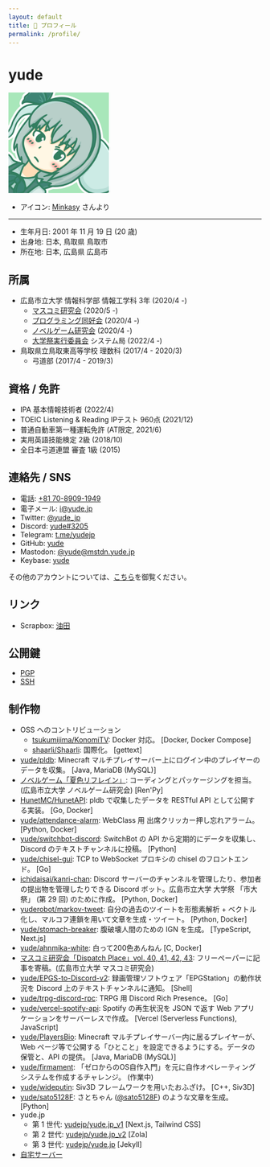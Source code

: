 ```yaml
---
layout: default
title: 👤 プロフィール
permalink: /profile/
---
```

# yude
<img src="/assets/images/avatar.jpg" style="max-width: 200px" />

* アイコン: [Minkasy](https://twitter.com/xmnts) さんより

<hr>

* 生年月日: 2001 年 11 月 19 日 (20 歳)
* 出身地: 日本, 鳥取県 鳥取市
* 所在地: 日本, 広島県 広島市

## 所属
* 広島市立大学 情報科学部 情報工学科 3年 (2020/4 -)
    * [マスコミ研究会](https://twitter.com/masukenDP) (2020/5 -)
    * [プログラミング同好会](https://twitter.com/HCU_ProgramClub) (2020/4 -)
    * [ノベルゲーム研究会](https://twitter.com/hcunovelgame) (2020/4 -)
    * [大学祭実行委員会](https://ichidaisai.com) システム局 (2022/4 -)
* 鳥取県立鳥取東高等学校 理数科 (2017/4 - 2020/3)
    * 弓道部 (2017/4 - 2019/3)

## 資格 / 免許
* IPA 基本情報技術者 (2022/4)
* TOEIC Listening & Reading IPテスト 960点 (2021/12)
* 普通自動車第一種運転免許 (AT限定, 2021/6)
* 実用英語技能検定 2級 (2018/10)
* 全日本弓道連盟 審査 1級 (2015)


## 連絡先 / SNS
<ul>
    <li><i class="fa-solid fa-phone"></i> 電話: <a href="tel:07089091949">+81 70-8909-1949</a></li>
    <li><i class="fa-solid fa-envelope"></i> 電子メール: <a href="mailto:i@yude.jp" rel="me">i@yude.jp</a></li>
    <li><i class="fa-brands fa-twitter"></i> Twitter: <a href="https://twitter.com/yude_jp" rel="me">@yude_jp</a></li>
    <li><i class="fa-brands fa-discord"></i> Discord: <a href="https://discord.com/users/116124230243975173" rel="me">yude#3205</a></li>
    <li><i class="fa-brands fa-telegram"></i> Telegram: <a href="https://t.me/yudejp" rel="me">t.me/yudejp</a></li>
    <li><i class="fa-brands fa-github"></i> GitHub: <a href="https://github.com/yude" rel="me">yude</a></li>
    <li><i class="fa-brands fa-mastodon"></i> Mastodon: <a href="https://mstdn.yude.jp/@yude" rel="me">@yude@mstdn.yude.jp</a></li>
    <li><i class="fa-brands fa-keybase"></i> Keybase: <a href="https://keybase.io/yude" rel="me">yude</a></li>
</ul>

その他のアカウントについては、[こちら](https://scrapbox.io/yude/%E3%82%A2%E3%82%AB%E3%82%A6%E3%83%B3%E3%83%88)を御覧ください。

## リンク
* Scrapbox: [油田](https://scrapbox.io/yude)

## 公開鍵
* [PGP](https://github.com/yude.gpg)
* [SSH](https://github.com/yude.keys)

## 制作物
* OSS へのコントリビューション
    * [tsukumijima/KonomiTV](https://github.com/tsukumijima/KonomiTV): Docker 対応。 [Docker, Docker Compose]
    * [shaarli/Shaarli](https://github.com/shaarli/Shaarli): 国際化。 [gettext]
* [yude/pldb](https://github.com/yude/pldb): Minecraft マルチプレイサーバー上にログイン中のプレイヤーのデータを収集。 [Java, MariaDB (MySQL)]
* [ノベルゲーム「夏色リフレイン」](https://hcunovelgame.itch.io/natsuiro): コーディングとパッケージングを担当。 (広島市立大学 ノベルゲーム研究会) [Ren'Py]
* [HunetMC/HunetAPI](https://github.com/HunetMC/HunetAPI): pldb で収集したデータを RESTful API として公開する実装。 [Go, Docker]
* [yude/attendance-alarm](https://github.com/yude/attendance-alarm): WebClass 用 出席クリッカー押し忘れアラーム。 [Python, Docker]
* [yude/switchbot-discord](https://github.com/yude/switchbot-discord): SwitchBot の API から定期的にデータを収集し、Discord のテキストチャンネルに投稿。 [Python]
* [yude/chisel-gui](https://github.com/yude/chisel-gui): TCP to WebSocket プロキシの chisel のフロントエンド。 [Go]
* [ichidaisai/kanri-chan](https://github.com/ichidaisai/kanri-chan): Discord サーバーのチャンネルを管理したり、参加者の提出物を管理したりできる Discord ボット。広島市立大学 大学祭 「市大祭」 (第 29 回) のために作成。 [Python, Docker]
* [yuderobot/markov-tweet](https://github.com/yuderobot/markov-tweet): 自分の過去のツイートを形態素解析 + ベクトル化し、マルコフ連鎖を用いて文章を生成・ツイート。 [Python, Docker]
* [yude/stomach-breaker](https://github.com/yude/stomach-breaker): 腹破壊人間のための IGN を生成。 [TypeScript, Next.js]
* [yude/ahnmika-white](https://github.com/yude/ahnmika-white): 白って200色あんねん [C, Docker]
* [マスコミ研究会「Dispatch Place」vol. 40, 41, 42, 43](https://masukendp.github.io/): フリーペーパーに記事を寄稿。(広島市立大学 マスコミ研究会)
* [yude/EPGS-to-Discord-v2](https://github.com/yude/EPGS-to-Discord-v2): 録画管理ソフトウェア「EPGStation」の動作状況を Discord 上のテキストチャンネルに通知。 [Shell]
* [yude/trpg-discord-rpc](https://github.com/yude/trpg-discord-rpc): TRPG 用 Discord Rich Presence。 [Go]
* [yude/vercel-spotify-api](https://github.com/yude/vercel-spotify-api): Spotify の再生状況を JSON で返す Web アプリケーションをサーバーレスで作成。 [Vercel (Serverless Functions), JavaScript]
* [yude/PlayersBio](https://github.com/yude/PlayersBio): Minecraft マルチプレイサーバー内に居るプレイヤーが、Web ページ等で公開する「ひとこと」を設定できるようにする。データの保管と、API の提供。 [Java, MariaDB (MySQL)]
* [yude/firmament](https://github.com/yude/firmament): 「ゼロからのOS自作入門」を元に自作オペレーティング システムを作成するチャレンジ。 (作業中)
* [yude/wideputin](https://github.com/yude/wideputin): Siv3D フレームワークを用いたおふざけ。 [C++, Siv3D]
* [yude/sato5128F](https://github.com/yude/sato5128F): さとちゃん ([@sato5128F](https://twitter.com/sato5128F)) のような文章を生成。 [Python]
* yude.jp
    * 第 1 世代: [yudejp/yude.jp_v1](https://github.com/yudejp/yude.jp_v1) [Next.js, Tailwind CSS]
    * 第 2 世代: [yudejp/yude.jp_v2](https://github.com/yudejp/yude.jp_v2) [Zola]
    * 第 3 世代: [yudejp/yude.jp](https://github.com/yudejp/yude.jp_v2) [Jekyll]
* [自宅サーバー](https://hiroshima.yude.jp)